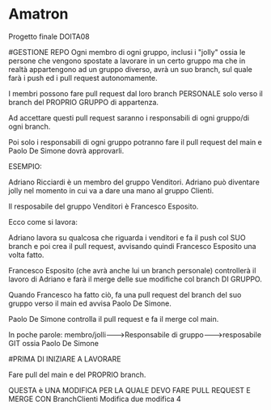 # Amatron
Progetto finale DOITA08

#GESTIONE REPO
Ogni membro di ogni gruppo, inclusi i "jolly" ossia le persone che vengono spostate a lavorare in un certo gruppo ma che in realtà appartengono ad un gruppo diverso, avrà un suo branch, sul quale farà i push ed i pull request autonomamente. 

I membri possono fare pull request dal loro branch PERSONALE solo verso il branch del PROPRIO GRUPPO di appartenza.

Ad accettare questi pull request saranno i responsabili di ogni gruppo/di ogni branch.

Poi solo i responsabili di ogni gruppo potranno fare il pull request del main e Paolo De Simone dovrà approvarli.

ESEMPIO:

Adriano Ricciardi è un membro del gruppo Venditori. Adriano può diventare jolly nel momento in cui va a dare una mano al gruppo Clienti.

Il resposabile del gruppo Venditori è Francesco Esposito.

Ecco come si lavora: 

Adriano lavora su qualcosa che riguarda i venditori e fa il push col SUO branch e poi crea il pull request, avvisando quindi Francesco Esposito una volta fatto.

Francesco Esposito (che avrà anche lui un branch personale) controllerà il lavoro di Adriano e farà il merge delle sue modifiche col branch DI GRUPPO.

Quando Francesco ha fatto ciò, fa una pull request del branch del suo gruppo verso il main ed avvisa Paolo De Simone.

Paolo De Simone controlla il pull request e fa il merge col main.

In poche parole: membro/jolli--->Responsabile di gruppo--->resposabile GIT ossia Paolo De Simone

#PRIMA DI INIZIARE A LAVORARE

Fare pull del main e del PROPRIO branch.

QUESTA è UNA MODIFICA PER LA QUALE DEVO FARE PULL REQUEST E MERGE CON BranchClienti
Modifica due
modifica 4
